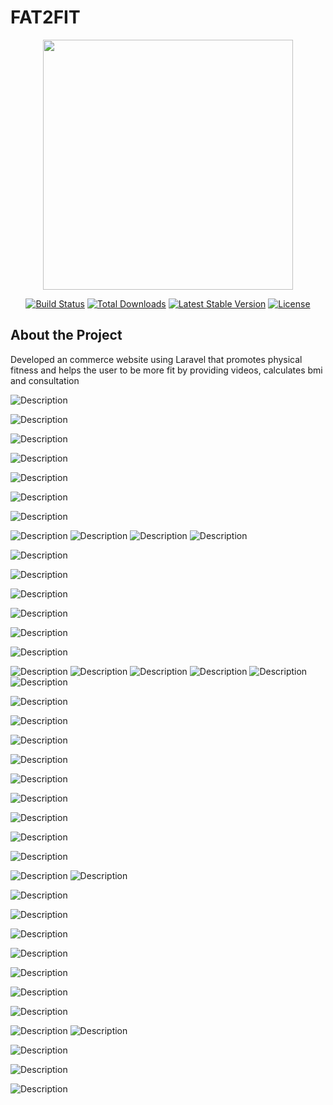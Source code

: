 # FAT2FIT

<p align="center">
  <a href="https://laravel.com" target="_blank">
    <img src="https://raw.githubusercontent.com/laravel/art/master/logo-lockup/5%20SVG/2%20CMYK/1%20Full%20Color/laravel-logolockup-cmyk-red.svg" width="400">
  </a>
</p>

<p align="center">
  <a href="https://travis-ci.org/laravel/framework"><img src="https://travis-ci.org/laravel/framework.svg" alt="Build Status"></a>
  <a href="https://packagist.org/packages/laravel/framework"><img src="https://img.shields.io/packagist/dt/laravel/framework" alt="Total Downloads"></a>
  <a href="https://packagist.org/packages/laravel/framework"><img src="https://img.shields.io/packagist/v/laravel/framework" alt="Latest Stable Version"></a>
  <a href="https://packagist.org/packages/laravel/framework"><img src="https://img.shields.io/packagist/l/laravel/framework" alt="License"></a>
</p>

## About the Project
Developed an commerce website using Laravel that promotes physical fitness and helps the user to be more fit by providing videos, calculates bmi and consultation


![Description](https://github.com/TarannumAhmedNowshin/fat2fit/blob/TarannumAhmedNowshin-patch-1-1/image63.png)


![Description](https://github.com/TarannumAhmedNowshin/fat2fit/blob/TarannumAhmedNowshin-patch-1-1/image64.png)


![Description](https://github.com/TarannumAhmedNowshin/fat2fit/blob/TarannumAhmedNowshin-patch-1-1/image65.png)

![Description](https://github.com/TarannumAhmedNowshin/fat2fit/blob/TarannumAhmedNowshin-patch-1-1/image66.png)


![Description](https://github.com/TarannumAhmedNowshin/fat2fit/blob/TarannumAhmedNowshin-patch-1-1/image67.png)

![Description](https://github.com/TarannumAhmedNowshin/fat2fit/blob/TarannumAhmedNowshin-patch-1-1/image68.png)

![Description](https://github.com/TarannumAhmedNowshin/fat2fit/blob/TarannumAhmedNowshin-patch-1-1/image69.png)

![Description](https://github.com/TarannumAhmedNowshin/fat2fit/blob/TarannumAhmedNowshin-patch-1-1/image70.png)
![Description](https://github.com/TarannumAhmedNowshin/fat2fit/blob/TarannumAhmedNowshin-patch-1-1/image71.png)
![Description](https://github.com/TarannumAhmedNowshin/fat2fit/blob/TarannumAhmedNowshin-patch-1-1/image72.png)
![Description](https://github.com/TarannumAhmedNowshin/fat2fit/blob/TarannumAhmedNowshin-patch-1-1/image73.png)

![Description](https://github.com/TarannumAhmedNowshin/fat2fit/blob/TarannumAhmedNowshin-patch-2/image52.png)

![Description](https://github.com/TarannumAhmedNowshin/fat2fit/blob/TarannumAhmedNowshin-patch-2/image53.png)


![Description](https://github.com/TarannumAhmedNowshin/fat2fit/blob/TarannumAhmedNowshin-patch-2/image54.png)

![Description](https://github.com/TarannumAhmedNowshin/fat2fit/blob/TarannumAhmedNowshin-patch-2/image55.png)

![Description](https://github.com/TarannumAhmedNowshin/fat2fit/blob/TarannumAhmedNowshin-patch-2/image56.png)

![Description](https://github.com/TarannumAhmedNowshin/fat2fit/blob/TarannumAhmedNowshin-patch-2/image57.png)

![Description](https://github.com/TarannumAhmedNowshin/fat2fit/blob/TarannumAhmedNowshin-patch-2/image58.png)
![Description](https://github.com/TarannumAhmedNowshin/fat2fit/blob/TarannumAhmedNowshin-patch-2/image59.png)
![Description](https://github.com/TarannumAhmedNowshin/fat2fit/blob/TarannumAhmedNowshin-patch-2/image60.png)
![Description](https://github.com/TarannumAhmedNowshin/fat2fit/blob/TarannumAhmedNowshin-patch-2/image61.png)
![Description](https://github.com/TarannumAhmedNowshin/fat2fit/blob/TarannumAhmedNowshin-patch-2/image62.png)
![Description](https://github.com/TarannumAhmedNowshin/fat2fit/blob/TarannumAhmedNowshin-patch-2/image63.png)

![Description](https://github.com/TarannumAhmedNowshin/fat2fit/blob/TarannumAhmedNowshin-patch-2/image73.png)

![Description](https://github.com/TarannumAhmedNowshin/fat2fit/blob/TarannumAhmedNowshin-patch-3/image1.png)

![Description](https://github.com/TarannumAhmedNowshin/fat2fit/blob/TarannumAhmedNowshin-patch-3/image11.png)

![Description](https://github.com/TarannumAhmedNowshin/fat2fit/blob/TarannumAhmedNowshin-patch-3/image14.png)

![Description](https://github.com/TarannumAhmedNowshin/fat2fit/blob/TarannumAhmedNowshin-patch-3/image17.png)

![Description](https://github.com/TarannumAhmedNowshin/fat2fit/blob/TarannumAhmedNowshin-patch-3/image19.png)


![Description](https://github.com/TarannumAhmedNowshin/fat2fit/blob/TarannumAhmedNowshin-patch-3/image21.png)

![Description](https://github.com/TarannumAhmedNowshin/fat2fit/blob/TarannumAhmedNowshin-patch-3/image24.png)

![Description](https://github.com/TarannumAhmedNowshin/fat2fit/blob/TarannumAhmedNowshin-patch-3/image27.png)


![Description](https://github.com/TarannumAhmedNowshin/fat2fit/blob/TarannumAhmedNowshin-patch-3/image28.png)
![Description](https://github.com/TarannumAhmedNowshin/fat2fit/blob/TarannumAhmedNowshin-patch-3/image30.png)

![Description](https://github.com/TarannumAhmedNowshin/fat2fit/blob/TarannumAhmedNowshin-patch-3/image31.png)

![Description](https://github.com/TarannumAhmedNowshin/fat2fit/blob/TarannumAhmedNowshin-patch-3/image38.png)

![Description](https://github.com/TarannumAhmedNowshin/fat2fit/blob/TarannumAhmedNowshin-patch-3/image39.png)

![Description](https://github.com/TarannumAhmedNowshin/fat2fit/blob/TarannumAhmedNowshin-patch-3/image41.png)

![Description](https://github.com/TarannumAhmedNowshin/fat2fit/blob/TarannumAhmedNowshin-patch-3/image44.png)

![Description](https://github.com/TarannumAhmedNowshin/fat2fit/blob/TarannumAhmedNowshin-patch-3/image45.png)

![Description](https://github.com/TarannumAhmedNowshin/fat2fit/blob/TarannumAhmedNowshin-patch-3/image47.png)

![Description](https://github.com/TarannumAhmedNowshin/fat2fit/blob/TarannumAhmedNowshin-patch-3/image48.png)
![Description](https://github.com/TarannumAhmedNowshin/fat2fit/blob/TarannumAhmedNowshin-patch-3/image49.png)


![Description](https://github.com/TarannumAhmedNowshin/fat2fit/blob/TarannumAhmedNowshin-patch-3/image7.png)

![Description](https://github.com/TarannumAhmedNowshin/fat2fit/blob/TarannumAhmedNowshin-patch-3/image73.png)


![Description](https://github.com/TarannumAhmedNowshin/fat2fit/blob/TarannumAhmedNowshin-patch-3/image8.png)

